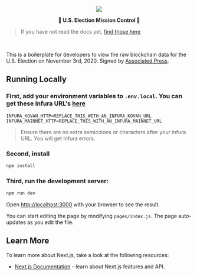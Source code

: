 <p align="center">
  <img src="https://avatars2.githubusercontent.com/u/37049750?s=200&v=4">
</p>
<p align="center">
    <b>🚀 U.S. Election Mission Control 🚀</b>
</p>


> If you have not read the docs yet, [find those here](https://docs.everipedia.org/)

<br/>

This is a boilerplate for developers to view the raw blockchain data for the U.S. Election on November 3rd, 2020. Signed by [Associated Press](https://everipedia.org/wiki/lang_en/Associated_Press).

## Running Locally

### First, add your environment variables to `.env.local`. You can get these Infura URL's [here](https://infura.io/dashboard/ethereum)

```env
INFURA_KOVAN_HTTP=REPLACE_THIS_WITH_AN_INFURA_KOVAN_URL
INFURA_MAINNET_HTTP=REPLACE_THIS_WITH_AN_INFURA_MAINNET_URL
```
> Ensure there are no extra semicolons or characters after your infura URL. You will get Infura errors.

### Second, install
```sh
npm install
```

### Third, run the development server:

```bash
npm run dev
```

Open [http://localhost:3000](http://localhost:3000) with your browser to see the result.

You can start editing the page by modifying `pages/index.js`. The page auto-updates as you edit the file.

## Learn More

To learn more about Next.js, take a look at the following resources:

- [Next.js Documentation](https://nextjs.org/docs) - learn about Next.js features and API.
